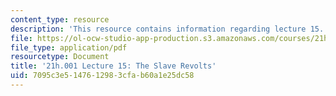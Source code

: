```yaml
---
content_type: resource
description: 'This resource contains information regarding lecture 15. '
file: https://ol-ocw-studio-app-production.s3.amazonaws.com/courses/21h-001-how-to-stage-a-revolution-fall-2013/7095c3e5147612983cfab60a1e25dc58_MIT21H_001F13_lec_15.pdf
file_type: application/pdf
resourcetype: Document
title: '21h.001 Lecture 15: The Slave Revolts'
uid: 7095c3e5-1476-1298-3cfa-b60a1e25dc58
---
```

